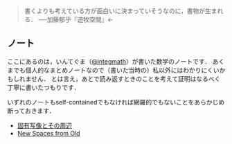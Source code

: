> 書くよりも考えている方が面白いに決まっていそうなのに，書物が生まれる．
> ──加藤郁乎『遊牧空間』<-

## ノート

ここにあるのは，いんてぐま（[@integmath](https://twitter.com/integmath)）が書いた数学のノートです．
あくまでも個人的なまとめノートなので（書いた当時の）私以外にはわかりにくいかもしれません．
とは言え，あとで読み返すときのことを考えて証明はなるべく丁寧に書いたつもりです．

いずれのノートもself-containedでもなければ網羅的でもないことをあらかじめ断っておきます．　

* [固有写像とその周辺](proper-map.md)
* [New Spaces from Old](nsfo.md) 